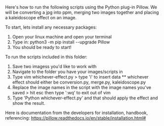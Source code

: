 Here's how to run the following scripts using the Python plug-in Pillow. We will be converting a jpg into ppm, merging two images together and placing a kaleidoscope effect on an image.

To start, lets install any necessary packages:
1. Open your linux machine and open your terminal
2. Type in: python3 -m pip install --upgrade Pillow
3. You should be ready to start!


To run the scripts included in this folder:
1. Save two imagess you'd like to work with
2. Navigate to the folder you have your images/scripts in
3. Type vim whichever-effect.py > type 'i' to insert data ** whichever effect should either be conversion.py, merge.py, kaleidoscope.py
4. Replace the image names in the script with the image names you've saved > hit esc then type ':wq' to exit out of vim
5. Type 'Python whichever-effect.py' and that should apply the effect and show the result.


Here is documentation from the developers for installation, handbook, referencing: https://pillow.readthedocs.io/en/stable/installation.html#

